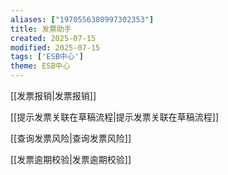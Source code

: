 ```yaml
---
aliases: ["1970556380997302353"]
title: 发票助手
created: 2025-07-15
modified: 2025-07-15
tags: ['ESB中心']
theme: ESB中心
---
```


[[发票报销|发票报销]]

[[提示发票关联在草稿流程|提示发票关联在草稿流程]]

[[查询发票风险|查询发票风险]]

[[发票逾期校验|发票逾期校验]]